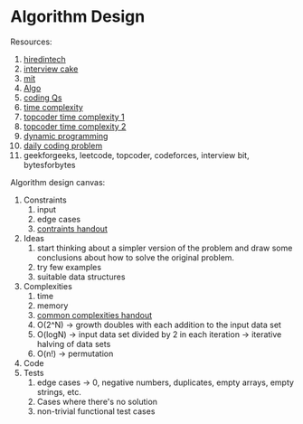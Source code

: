 # Algorithm Design

Resources:

1. [hiredintech](https://www.hiredintech.com)
2. [interview cake](http://interviewcake.com/coding-interview-tips)
3. [mit](http://courses.csail.mit.edu/iap/interview/materials.php)
4. [Algo](https://www.youtube.com/user/tusharroy2525/playlists)
5. [coding Qs](https://www.byte-by-byte.com/wp-content/uploads/2019/01/50-Coding-Interview-Questions.pdf)
6. [time complexity](https://rob-bell.net/2009/06/a-beginners-guide-to-big-o-notation/)
7. [topcoder time complexity 1](https://www.topcoder.com/community/competitive-programming/tutorials/computational-complexity-section-1/)
8. [topcoder time complexity 2](https://www.topcoder.com/community/competitive-programming/tutorials/computational-complexity-section-2/)
9. [dynamic programming](https://www.topcoder.com/community/competitive-programming/tutorials/dynamic-programming-from-novice-to-advanced/)
10. [daily coding problem](https://www.dailycodingproblem.com/?ref=csdojo)
11. geekforgeeks, leetcode, topcoder, codeforces, interview bit, bytesforbytes

Algorithm design canvas:

1. Constraints
    1. input
    2. edge cases
    3. [contraints handout](https://www.hiredintech.com/the-common-constraints-handout.pdf)
2. Ideas
    1. start thinking about a simpler version of the problem and draw some conclusions about how to solve the original problem.
    2. try few examples
    3. suitable data structures
3. Complexities
    1. time
    2. memory
    3. [common complexities handout](https://www.hiredintech.com/the-common-comlexities-handout.pdf)
    4. O(2^N) → growth doubles with each addition to the input data set
    5. O(logN) → input data set divided by 2 in each iteration → iterative halving of data sets
    6. O(n!) → permutation
4. Code
5. Tests
    1. edge cases → 0, negative numbers, duplicates, empty arrays, empty strings, etc.
    2. Cases where there's no solution
    3. non-trivial functional test cases